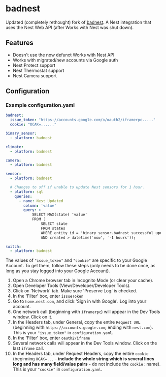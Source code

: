 # badnest

Updated (completely rethought) fork of [badnest](https://github.com/USA-RedDragon/badnest).
A Nest integration that uses the Nest Web API (after Works with Nest was shut down).

## Features

- Doesn't use the now defunct Works with Nest API
- Works with migrated/new accounts via Google auth
- Nest Protect support
- Nest Thermostat support
- Nest Camera support

## Configuration

### Example configuration.yaml

```yaml
badnest:
  issue_token: "https://accounts.google.com/o/oauth2/iframerpc....."
  cookie: "OCAK=......"

binary_sensor:
  - platform: badnest

climate:
  - platform: badnest

camera:
  - platform: badnest

sensor:
  - platform: badnest

  # Changes to off if unable to update Nest sensors for 1 hour.
  - platform: sql
    queries:
      - name: Nest Updated
        column: 'value'
        query: >
            SELECT MAX(state) 'value'
            FROM (
                SELECT state
                FROM states
                WHERE entity_id = 'binary_sensor.badnest_successful_update'
                AND created > datetime('now', '-1 hours'));

switch:
  - platform: badnest
```

The values of `"issue_token"` and `"cookie"` are specific to your Google Account. To get them, follow these steps (only needs to be done once, as long as you stay logged into your Google Account).

1. Open a Chrome browser tab in Incognito Mode (or clear your cache).
2. Open Developer Tools (View/Developer/Developer Tools).
3. Click on 'Network' tab. Make sure 'Preserve Log' is checked.
4. In the 'Filter' box, enter `issueToken`
5. Go to `home.nest.com`, and click 'Sign in with Google'. Log into your account.
6. One network call (beginning with `iframerpc`) will appear in the Dev Tools window. Click on it.
7. In the Headers tab, under General, copy the entire `Request URL` (beginning with `https://accounts.google.com`, ending with `nest.com`). This is your `"issue_token"` in `configuration.yaml`.
8. In the 'Filter' box, enter `oauth2/iframe`
9. Several network calls will appear in the Dev Tools window. Click on the last `iframe` call.
10. In the Headers tab, under Request Headers, copy the entire `cookie` (beginning `OCAK=...` - **include the whole string which is several lines long and has many field/value pairs** - do not include the `cookie:` name). This is your `"cookie"` in `configuration.yaml`.
